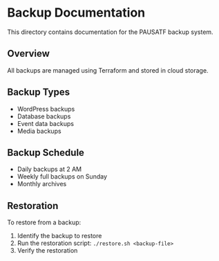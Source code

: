 # Backup Documentation

This directory contains documentation for the PAUSATF backup system.

## Overview

All backups are managed using Terraform and stored in cloud storage.

## Backup Types

- WordPress backups
- Database backups
- Event data backups
- Media backups

## Backup Schedule

- Daily backups at 2 AM
- Weekly full backups on Sunday
- Monthly archives

## Restoration

To restore from a backup:

1. Identify the backup to restore
2. Run the restoration script: `./restore.sh <backup-file>`
3. Verify the restoration
